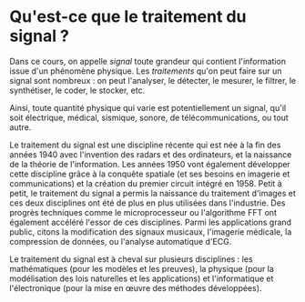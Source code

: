 # Qu'est-ce que le traitement du signal ?

Dans ce cours, on appelle _signal_ toute grandeur
qui contient l'information issue d'un phénomène physique.
Les _traitements_ qu'on peut faire sur un signal sont nombreux :
on peut l'analyser, le détecter, le mesurer, le filtrer, le synthétiser, le coder, le stocker, etc.

Ainsi, toute quantité physique qui varie est potentiellement un signal, qu'il soit électrique,
médical, sismique, sonore, de télécommunications, ou tout autre.

Le traitement du signal est une discipline récente qui est née à la fin des années 1940
avec l'invention des radars et des ordinateurs, et la naissance de la théorie de l'information.
Les années 1950 vont également développer cette discipline grâce à la conquête spatiale
(et ses besoins en imagerie et communications)
et la création du premier circuit intégré en 1958.
Petit à petit, le traitement du signal a permis la naissance du traitement d'images
et ces deux disciplines ont été de plus en plus utilisées dans l'industrie.
Des progrès techniques comme le microprocesseur ou l'algorithme FFT
ont également accéléré l'essor de ces disciplines.
Parmi les applications grand public, citons la modification des signaux musicaux,
l'imagerie médicale, la compression de données, ou l'analyse automatique d'ECG.

Le traitement du signal est à cheval sur plusieurs disciplines :
les mathématiques (pour les modèles et les preuves),
la physique (pour la modélisation des lois naturelles et les applications)
et l'informatique et l'électronique (pour la mise en œuvre des méthodes développées).